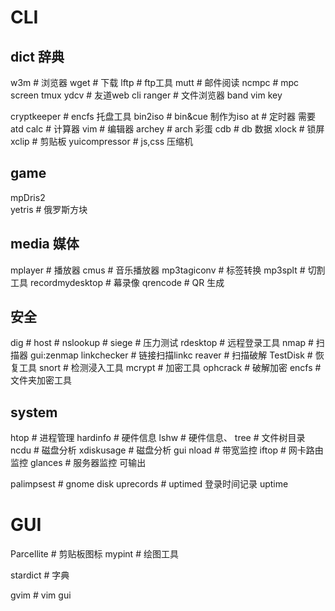 # CLI


## dict 辞典

w3m                # 浏览器
wget               # 下载
lftp               # ftp工具
mutt               # 邮件阅读
ncmpc              # mpc
screen
tmux
ydcv               # 友道web cli
ranger             # 文件浏览器 band vim key 


cryptkeeper        # encfs 托盘工具
bin2iso            # bin&cue 制作为iso
at                 # 定时器  需要atd
calc               # 计算器
vim                # 编辑器
archey             # arch 彩蛋
cdb                # db 数据
xlock              # 锁屏
xclip              # 剪贴板
yuicompressor      # js,css 压缩机

## game

mpDris2  
yetris             # 俄罗斯方块


## media 媒体

mplayer            # 播放器
cmus               # 音乐播放器
mp3tagiconv        # 标签转换
mp3splt            # 切割工具
recordmydesktop    # 幕录像
qrencode           # QR 生成

## 安全

dig                # 
host               # 
nslookup           # 
siege              # 压力测试
rdesktop           # 远程登录工具
nmap               # 扫描器 gui:zenmap
linkchecker        # 链接扫描linkc
reaver             # 扫描破解
TestDisk           # 恢复工具
snort              # 检测浸入工具
mcrypt             # 加密工具
ophcrack           # 破解加密
encfs              # 文件夹加密工具

## system 

htop               # 进程管理
hardinfo           # 硬件信息
lshw               # 硬件信息、
tree               # 文件树目录
ncdu               # 磁盘分析
xdiskusage         # 磁盘分析 gui
nload              # 带宽监控
iftop              # 网卡路由监控
glances            # 服务器监控 可输出

palimpsest         # gnome disk
uprecords          # uptimed 登录时间记录 uptime

# GUI

Parcellite          # 剪贴板图标
mypint              # 绘图工具

stardict            # 字典

gvim                # vim gui





